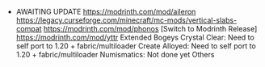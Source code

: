 -   AWAITING UPDATE
    https://modrinth.com/mod/aileron
    https://legacy.curseforge.com/minecraft/mc-mods/vertical-slabs-compat
    https://modrinth.com/mod/phonos [Switch to Modrinth Release]
    https://modrinth.com/mod/yttr
    Extended Bogeys
    Crystal Clear: Need to self port to 1.20 + fabric/multiloader
    Create Alloyed: Need to self port to 1.20 + fabric/multiloader
    Numismatics: Not done yet
    Others
